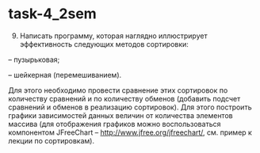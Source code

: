 # task-4_2sem
9. Написать программу, которая наглядно иллюстрирует эффективность следующих методов сортировки:

– пузырьковая;

– шейкерная (перемешиванием).

Для этого необходимо провести сравнение этих сортировок по количеству сравнений и по количеству обменов (добавить подсчет сравнений и обменов в реализацию сортировок). Для этого построить графики зависимостей данных величин от количества элементов массива (для отображения графиков можно воспользоваться компонентом JFreeChart – http://www.jfree.org/jfreechart/, см. пример к лекции по сортировкам).

